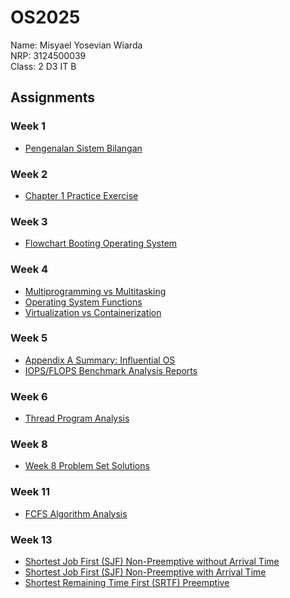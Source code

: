 # OS2025
Name: Misyael Yosevian Wiarda <br>
NRP: 3124500039 <br>
Class: 2 D3 IT B <br>

## Assignments
### Week 1
- [Pengenalan Sistem Bilangan](https://github.com/yosmisyael/SisOp-2025/blob/main/week-1/intro_number_systems.md)
### Week 2
- [Chapter 1 Practice Exercise](https://github.com/yosmisyael/SisOp-2025/blob/main/week-2/chapter1-practice-exercise-solution.md)
### Week 3
- [Flowchart Booting Operating System](https://github.com/yosmisyael/SisOp-2025/blob/main/week-3/boot_process_flowchart.png)
### Week 4
- [Multiprogramming vs Multitasking](https://github.com/yosmisyael/SisOp-2025/blob/main/week-4/multiprogramming_vs_multitasking.md)
- [Operating System Functions](https://github.com/yosmisyael/SisOp-2025/blob/main/week-4/operating_system_functions.md)
- [Virtualization vs Containerization](https://github.com/yosmisyael/SisOp-2025/blob/main/week-4/virtualization_containerization_wsl.md)
### Week 5
- [Appendix A Summary: Influential OS](https://github.com/yosmisyael/SisOp-2025/blob/main/week-5/appendix-A-summary.md)
- [IOPS/FLOPS Benchmark Analysis Reports](https://github.com/yosmisyael/SisOp-2025/blob/main/week-5/iops_floops_benchmark.md)
### Week 6
- [Thread Program Analysis](https://github.com/yosmisyael/SisOp-2025/blob/main/week-6/week-6-problems-solution.md)
### Week 8
- [Week 8 Problem Set Solutions](https://github.com/yosmisyael/SisOp-2025/blob/main/week-8/week-8-problems-solution.md)
### Week 11
- [FCFS Algorithm Analysis](https://github.com/yosmisyael/SisOp-2025/blob/main/week-11/fcfs-scheduling-analysis.md)
### Week 13
- [Shortest Job First (SJF) Non-Preemptive without Arrival Time](https://github.com/yosmisyael/SisOp-2025/blob/main/week-13/sjf-wo-at.md)
- [Shortest Job First (SJF) Non-Preemptive with Arrival Time](github.com/yosmisyael/SisOp-2025/blob/main/week-13/sjf-at.md)
- [Shortest Remaining Time First (SRTF) Preemptive](https://github.com/yosmisyael/SisOp-2025/blob/main/week-13/srtf.md)
